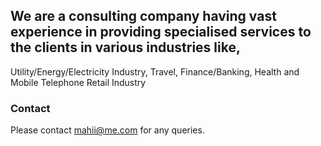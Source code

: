 ## We are a consulting company having vast experience in providing specialised services to the clients in various industries like,

Utility/Energy/Electricity Industry,
Travel,
Finance/Banking,
Health and
Mobile Telephone Retail Industry

### Contact

Please contact mahii@me.com for any queries.
